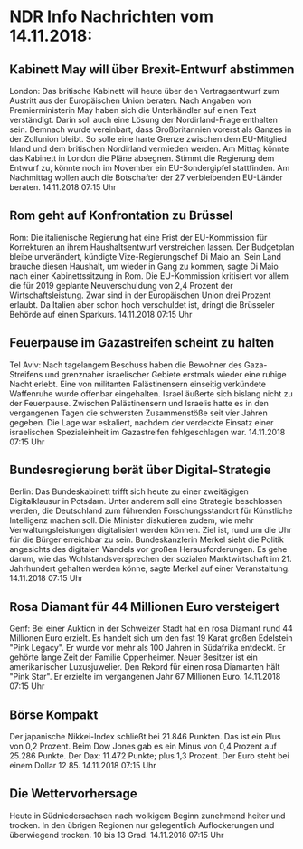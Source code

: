 # NDR Info Nachrichten vom 14.11.2018:


## Kabinett May will über Brexit-Entwurf abstimmen
London: Das britische Kabinett will heute über den Vertragsentwurf zum Austritt aus der Europäischen Union beraten. Nach Angaben von Premierministerin May haben sich die Unterhändler auf einen Text verständigt. Darin soll auch eine Lösung der Nordirland-Frage enthalten sein. Demnach wurde vereinbart, dass Großbritannien vorerst als Ganzes in der Zollunion bleibt. So solle eine harte Grenze zwischen dem EU-Mitglied Irland und dem britischen Nordirland vermieden werden. Am Mittag könnte das Kabinett in London die Pläne absegnen. Stimmt die Regierung dem Entwurf zu, könnte noch im November ein EU-Sondergipfel stattfinden. Am Nachmittag wollen auch die Botschafter der 27 verbleibenden EU-Länder beraten. 14.11.2018 07:15 Uhr 

## Rom geht auf Konfrontation zu Brüssel
Rom: 	Die italienische Regierung hat eine Frist der EU-Kommission für Korrekturen an ihrem Haushaltsentwurf verstreichen lassen. Der Budgetplan bleibe unverändert, kündigte Vize-Regierungschef Di Maio an. Sein Land brauche diesen Haushalt, um wieder in Gang zu kommen, sagte Di Maio nach einer Kabinettssitzung in Rom. Die EU-Kommission kritisiert vor allem die für 2019 geplante Neuverschuldung von 2,4 Prozent der Wirtschaftsleistung. Zwar sind in der Europäischen Union drei Prozent erlaubt. Da Italien aber schon hoch verschuldet ist, dringt die Brüsseler Behörde auf einen Sparkurs. 14.11.2018 07:15 Uhr 

## Feuerpause im Gazastreifen scheint zu halten
Tel Aviv: Nach tagelangem Beschuss haben die Bewohner des Gaza-Streifens und grenznaher israelischer Gebiete erstmals wieder eine ruhige Nacht erlebt. Eine von militanten Palästinensern einseitig verkündete Waffenruhe wurde offenbar eingehalten. Israel äußerte sich bislang nicht zu der Feuerpause. Zwischen Palästinensern und Israelis hatte es in den vergangenen Tagen die schwersten Zusammenstöße seit vier Jahren gegeben. Die Lage war eskaliert, nachdem der verdeckte Einsatz einer israelischen Spezialeinheit im Gazastreifen fehlgeschlagen war. 14.11.2018 07:15 Uhr 

## Bundesregierung berät über Digital-Strategie
Berlin: Das Bundeskabinett trifft sich heute zu einer zweitägigen Digitalklausur in Potsdam. Unter anderem soll eine Strategie beschlossen werden, die Deutschland zum führenden Forschungsstandort für Künstliche Intelligenz machen soll. Die Minister diskutieren zudem, wie mehr Verwaltungsleistungen digitalisiert werden können. Ziel ist, rund um die Uhr für die Bürger erreichbar zu sein. Bundeskanzlerin Merkel sieht die Politik angesichts des digitalen Wandels vor großen Herausforderungen. Es gehe darum, wie das Wohlstandsversprechen der sozialen Marktwirtschaft im 21. Jahrhundert gehalten werden könne, sagte Merkel auf einer Veranstaltung. 14.11.2018 07:15 Uhr 

## Rosa Diamant für 44 Millionen Euro versteigert
Genf: Bei einer Auktion in der Schweizer Stadt hat ein rosa Diamant rund 44 Millionen Euro erzielt. Es handelt sich um den fast 19 Karat großen Edelstein "Pink Legacy". Er wurde vor mehr als 100 Jahren in Südafrika entdeckt. Er gehörte lange Zeit der Familie Oppenheimer. Neuer Besitzer ist ein amerikanischer Luxusjuwelier. Den Rekord für einen rosa Diamanten hält "Pink Star". Er erzielte im vergangenen Jahr 67 Millionen Euro. 14.11.2018 07:15 Uhr 

## Börse Kompakt
Der japanische Nikkei-Index schließt bei 21.846 Punkten. Das ist ein Plus von 0,2 Prozent. Beim Dow Jones gab es ein Minus von 0,4 Prozent auf 25.286 Punkte. Der Dax:			11.472 Punkte; plus 1,3 Prozent. Der Euro steht bei einem Dollar 12 85. 14.11.2018 07:15 Uhr 

## Die Wettervorhersage
Heute in Südniedersachsen nach wolkigem Beginn zunehmend heiter und trocken. In den übrigen Regionen nur gelegentlich Auflockerungen und überwiegend trocken. 10 bis 13 Grad. 14.11.2018 07:15 Uhr 
